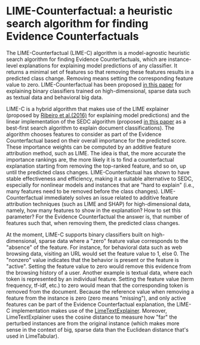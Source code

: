 # LIME-Counterfactual: a heuristic search algorithm for finding Evidence Counterfactuals

The LIME-Counterfactual (LIME-C) algorithm is a model-agnostic heuristic search algorithm for finding Evidence Counterfactuals, which are instance-level explanations for explaining model predictions of any classifier. It returns a minimal set of features so that removing these features results in a predicted class change. Removing means setting the corresponding feature value to zero. LIME-Counterfactual has been proposed [in this paper](https://arxiv.org/abs/1912.01819) for explaining binary classifiers trained on high-dimensional, sparse data such as textual data and behavioral big data. 

LIME-C is a hybrid algorithm that makes use of the LIME explainer (proposed by [Ribeiro et al.(2016)](https://dl.acm.org/doi/10.1145/2939672.2939778) for explaining model predictions) and the linear implementation of the SEDC algorithm (proposed [in this paper](https://papers.ssrn.com/sol3/papers.cfm?abstract_id=2282998) as a best-first search algorithm to explain document classifications). The algorithm chooses features to consider as part of the Evidence Counterfactual based on their overall importance for the predicted score. These importance weights can be computed by an additive feature attribution method, such as LIME. The idea is that, the more accurate the importance rankings are, the more likely it is to find a counterfactual explanation starting from removing the top-ranked feature, and so on, up until the predicted class changes. LIME-Counterfactual has shown to have stable effectiveness and efficiency, making it a suitable alternative to SEDC, especially for nonlinear models and instances that are "hard to explain" (i.e., many features need to be removed before the class changes). LIME-Counterfactual immediately solves an issue related to additive feature attribution techniques (such as LIME and SHAP) for high-dimensional data, namely, how many features to show in the explanation? How to set this parameter? For the Evidence Counterfactual the answer is, that number of features such that, when removing them, the predicted class changes. 

At the moment, LIME-C supports binary classifiers built on high-dimensional, sparse data where a "zero" feature value corresponds to the "absence" of the feature. For instance, for behavioral data such as web browsing data, visiting an URL would set the feature value to 1, else 0. The "nonzero" value indicates that the behavior is present or the feature is "active". Setting the feature value to zero would remove this evidence from the browsing history of a user. Another example is textual data, where each token is represented by an individual feature. Setting the feature value (term frequency, tf-idf, etc.) to zero would mean that the corresponding token is removed from the document. Because the reference value when removing a feature from the instance is zero (zero means "missing"), and only active features can be part of the Evidence Counterfactual explanation, the LIME-C implementation makes use of the [LimeTextExplainer](https://github.com/marcotcr/lime/blob/master/lime/lime_text.py). Moreover, LimeTextExplainer uses the cosine distance to measure how "far" the perturbed instances are from the original instance (which makes more sense in the context of big, sparse data than the Euclidean distance that's used in LimeTabular). 
